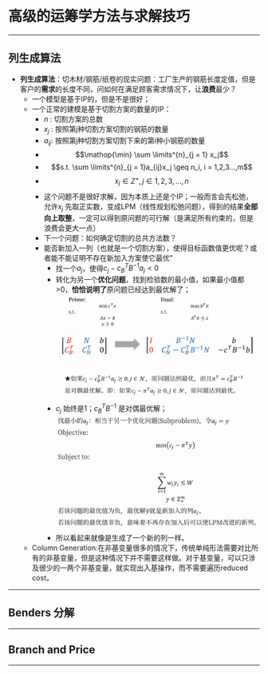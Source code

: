 # 高级的运筹学方法与求解技巧


-------


## 列生成算法

- **列生成算法**：切木材/钢筋/纸卷的现实问题：工厂生产的钢筋长度定值，但是客户的**需求**的长度不同，问如何在满足顾客需求情况下，让**浪费**最少？ 
    - 一个模型是基于IP的，但是不是很好；
    - 一个正常的建模是基于切割方案的数量的IP：
        - $n$ : 切割方案的总数
        - $x_j$ : 按照第j种切割方案切割的钢筋的数量
        - $a_{ij}$: 按照第j种切割方案切割下来的第i种小钢筋的数量
        - $$\mathop{\min} \sum \limits^{n}_{j = 1} x_j$$ 
        - $$s.t. \sum \limits^{n}_{j = 1}a_{ij}x_j \geq n_i, i = 1,2,3...,m$$ 
        - $$x_j \in Z^{+} , j \in {1,2,3,...,n}$$
        - 这个问题不是很好求解，因为本质上还是个IP；一般而言会先松弛，允许$x_j$ 先取正实数，变成LPM（线性规划松弛问题），得到的结果**全部向上取整**，一定可以得到原问题的可行解（是满足所有约束的，但是浪费会更大一点）
        - 下一个问题：如何确定切割的总共方法数？
        - 能否新加入一列（也就是一个切割方案），使得目标函数值更优呢？或者能不能证明不存在新加入方案使它最优”
            - 找一个$a_j$，使得$c_j - c^T_B B^{-1} a_j < 0$
            - 转化为另一个**优化问题**，找到检验数的最小值，如果最小值都>0，**恰恰说明了**原问题已经达到最优解了；
    ![](../picx/OR1/OR-01-02.png) 
            - $c_j$ 始终是1；$c^T_B B^{-1}$ 是对偶最优解；
    ![](../picx/OR1/OR-01-04.png)      
            - 所以看起来就像是生成了一个新的列一样。   
    - Column Generation:在非基变量很多的情况下，传统单纯形法需要对比所有的非基变量，但是这种情况下并不需要这样做。对于基变量，可以只涉及很少的一两个非基变量，就实现出入基操作，而不需要遍历reduced cost。


---------

## Benders 分解 




-------------


## Branch and Price 





------------


